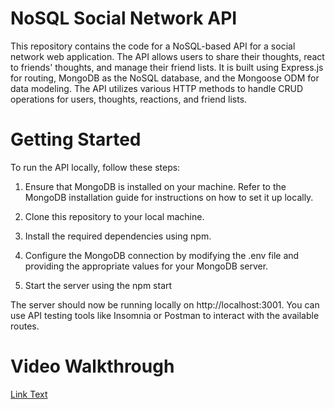 # NoSQL Social Network API

This repository contains the code for a NoSQL-based API for a social network web application. The API allows users to share their thoughts, react to friends' thoughts, and manage their friend lists. It is built using Express.js for routing, MongoDB as the NoSQL database, and the Mongoose ODM for data modeling. The API utilizes various HTTP methods to handle CRUD operations for users, thoughts, reactions, and friend lists.

# Getting Started

To run the API locally, follow these steps:

1. Ensure that MongoDB is installed on your machine. Refer to the MongoDB installation guide for instructions on how to set it up locally.

2. Clone this repository to your local machine.

3. Install the required dependencies using npm.

4. Configure the MongoDB connection by modifying the .env file and providing the appropriate values for your MongoDB server.

5. Start the server using the npm start

The server should now be running locally on http://localhost:3001. You can use API testing tools like Insomnia or Postman to interact with the available routes.

# Video Walkthrough

[Link Text](https://watch.screencastify.com/v/y390UPLe3C67aQq1OlhH)
